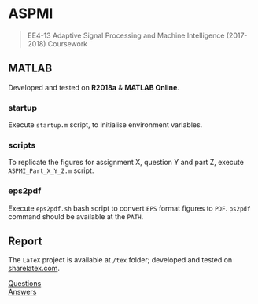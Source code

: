 # ASPMI

> EE4-13 Adaptive Signal Processing and Machine Intelligence (2017-2018) Coursework

## MATLAB

Developed and tested on **R2018a** & **MATLAB Online**.

### startup

Execute `startup.m` script, to initialise environment variables.

### scripts

To replicate the figures for assignment X, question Y and part Z, execute `ASPMI_Part_X_Y_Z.m` script.

### eps2pdf

Execute `eps2pdf.sh` bash script to convert `EPS` format figures to `PDF`.
`ps2pdf` command should be available at the `PATH`.

## Report

The `LaTeX` project is available at `/tex` folder; developed and tested on [sharelatex.com](https://www.sharelatex.com/).

[Questions](Coursework.pdf)<br>
[Answers](Report.pdf)